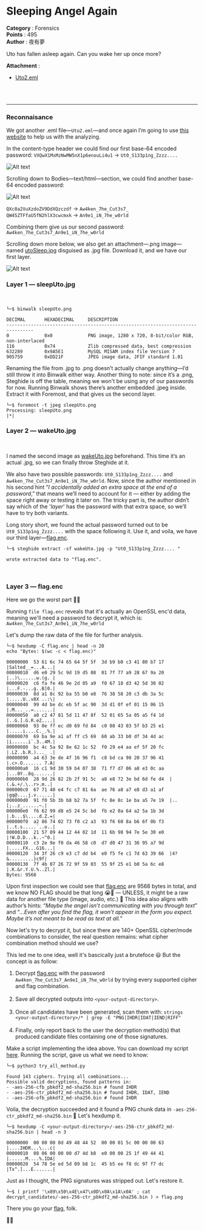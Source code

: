 # Sleeping Angel Again

**Category**    : Forensics<br>
**Points**      : 495<br>
**Author**      : 夜有夢

Uto has fallen asleep again. Can you wake her up once more?

**Attachment** :
 - [Uto2.eml](files/dist/Uto2.eml)
<br>
<br>

---

### Reconnaisance

We got another .eml file—`Uto2.eml`—and once again I’m going to use [this website](https://eml-analyzer.herokuapp.com/#/) to help us with the analyzing.

In the content-type header we could find our first base-64 encoded password: `VXQwX1MxMzNwMW5nX1p6enouLi4u1` → `Ut0_S133p1ng_Zzzz....`

![Alt text](files/poc.png)

Scrolling down to Bodies—text/html—section, we could find another base-64 encoded password:


![Alt text](files/poc-3.png)

`QXc0a2VuXzdoZV9DdXQzczdf` → `Aw4ken_7he_Cut3s7_`<br>
`QW45ZTFfaU5fN2hlX3cwcmxk` → `An9e1_iN_7he_w0rld`<br>

Combining them give us our second password: `Aw4ken_7he_Cut3s7_An9e1_iN_7he_w0rld`


Scrolling down more below, we also get an attachment—.png image—named [utoSleep.jpg]() disguised as .jpg file. Download it, and we have our first layer.

![Alt text](files/poc-2.png)

### Layer 1 — sleepUto.jpg
<br>

```
└─$ binwalk sleepUto.png

DECIMAL       HEXADECIMAL     DESCRIPTION
--------------------------------------------------------------------------------
0             0x0             PNG image, 1280 x 720, 8-bit/color RGB, non-interlaced
116           0x74            Zlib compressed data, best compression
632289        0x9A5E1         MySQL MISAM index file Version 7
905759        0xDD21F         JPEG image data, JFIF standard 1.01
```

Renaming the file from .jpg to .png doesn’t actually change anything—I’d still throw it into Binwalk either way. Another thing to note: since it’s a .png, Steghide is off the table, meaning we won't be using any of our passwords for now. Running Binwalk shows there’s another embedded .jpeg inside. Extract it with Foremost, and that gives us the second layer.

```
└─$ foremost -t jpeg sleepUto.png
Processing: sleepUto.png
|*|
```

### Layer 2 — wakeUto.jpg
<br>

I named the second image as [wakeUto.jpg](files/wakeUto.jpgwakeUto.jpg) beforehand. This time it’s an actual .jpg, so we can finally throw Steghide at it. 

We also have two possible passwords: `Ut0_S133p1ng_Zzzz....` and `Aw4ken_7he_Cut3s7_An9e1_iN_7he_w0rld`. Now, since the author mentioned in his second hint “*I accidentally added an extra space at the end of a password*,” that means we’ll need to account for it — either by adding the space right away or testing it later on. The tricky part is, the author didn’t say which of the '*layer*' has the password with that extra space, so we’ll have to try both variants.

Long story short, we found the actual password turned out to be `Ut0_S133p1ng_Zzzz....` with the space following it. Use it, and voila, we have our third layer—[flag.enc](files/flag.enc).

```
└─$ steghide extract -sf wakeUto.jpg -p "Ut0_S133p1ng_Zzzz.... "

wrote extracted data to "flag.enc".
```
<br>

### Layer 3 — flag.enc

Here we go the worst part 😮‍💨

Running `file flag.enc` reveals that it's actually an OpenSSL enc'd data, meaning we'll need a password to decrypt it, which is: `Aw4ken_7he_Cut3s7_An9e1_iN_7he_w0rld`

Let's dump the raw data of the file for further analysis.

```
└─$ hexdump -C flag.enc | head -n 20
echo "Bytes: $(wc -c < flag.enc)"

00000000  53 61 6c 74 65 64 5f 5f  3d b9 b0 c3 41 80 b7 17  |Salted__=...A...|
00000010  d6 e0 29 5c 9d 19 d5 08  01 7f 77 a9 28 67 9a 20  |..)\......w.(g. |
00000020  c6 fa fe 46 9e 2d 05 a9  f0 67 18 d3 42 5d 30 02  |...F.-...g..B]0.|
00000030  8d a1 8c 92 ba 55 b0 e8  76 38 58 20 c3 db 3a 5c  |.....U..v8X ..:\|
00000040  99 4d be dc eb 5f ac 90  3d d1 0f ef 01 15 06 15  |.M..._..=.......|
00000050  a0 c2 47 81 5d 11 47 8f  52 01 65 5a 05 a5 f4 1d  |..G.].G.R.eZ....|
00000060  93 0e ff ec d0 69 fd 84  c0 08 43 03 5f b3 25 e1  |.....i....C._.%.|
00000070  69 ba 9e a1 af ff c5 69  60 ab 33 b0 df 34 4d ac  |i......i`.3..4M.|
00000080  bc 4c 5a 92 8e 62 1c 52  f0 29 e4 aa ef 5f 20 fc  |.LZ..b.R.)..._ .|
00000090  a4 63 3e de 4f 16 96 f1  c8 bd ca 98 20 37 96 41  |.c>.O....... 7.A|
000000a0  16 c1 9d 30 59 b4 07 38  71 f7 d7 06 a8 e3 0c aa  |...0Y..8q.......|
000000b0  28 9d 26 82 2b 2f 91 5c  a8 e8 72 3e bd 6d fe d4  |(.&.+/.\..r>.m..|
000000c0  67 71 40 e4 fc c7 81 6a  ae 76 a8 a7 e8 d3 a1 af  |gq@....j.v......|
000000d0  91 f0 5b 3b b8 b2 7a 5f  fc 8e 8c 1e ba a5 7e 19  |..[;..z_......~.|
000000e0  f6 62 99 d8 e5 24 5c bd  fb e2 0a 64 a2 5a 1b 3d  |.b...$\....d.Z.=|
000000f0  a2 86 74 02 73 f0 c2 a3  93 f6 60 8a b6 6f 0b f3  |..t.s.....`..o..|
00000100  21 57 89 44 12 44 02 1d  11 6b 98 94 7e 5e 30 e0  |!W.D.D...k..~^0.|
00000110  c3 2e 9e f0 da 46 58 c0  d7 d0 47 31 36 95 a7 9d  |.....FX...G16...|
00000120  34 3f 26 c9 e3 c7 dd b4  e0 f5 fe c1 7d 63 39 66  |4?&.........}c9f|
00000130  7f 4b 07 26 72 9f 59 03  55 9f 25 e1 b0 5a 6c e8  |.K.&r.Y.U.%..Zl.|
Bytes: 9568

```

Upon first inspection we could see that [flag.enc](files/flag.enc) are 9568 bytes in total, and we know NO FLAG should be that long 😭🙏 — UNLESS, it might be a raw data for another file type (image, audio, etc.) 👀 This idea also aligns with author’s hints: *“Maybe the angel isn’t communicating with you through text*” and “*...Even after you find the flag, it won’t appear in the form you expect. Maybe it’s not meant to be read as text at all.*”

Now let's try to decrypt it, but since there are 140+ OpenSSL cipher/mode combinations to consider, the real question remains: what cipher combination method should we use?

This led me to one idea, well it's bascically just a brutefoce 😃 But the concept is as follow:

1. Decrypt [flag.enc](files/flag.enc) with the password `Aw4ken_7he_Cut3s7_An9e1_iN_7he_w0rld` by trying every supported cipher and flag combination.<br><br>
2. Save all decrypted outputs into `<your-output-directory>`.<br><br>
3. Once all candidates have been generated, scan them with: `strings <your-output-directory>/* | grep -E "PNG|IHDR|IDAT|IEND|RIFF"`<br><br>
4. Finally, only report back to the user the decryption method(s) that produced candidate files containing one of those signatures.

Make a script implementing the idea above. You can download my script [here](files/try_all_method.py). Running the script, gave us what we need to know:

```
└─$ python3 try_all_method.py

Found 143 ciphers. Trying all combinations...
Possible valid decryptions, found patterns in:
- -aes-256-cfb_pbkdf2_md-sha256.bin # found IHDR
- -aes-256-ctr_pbkdf2_md-sha256.bin # found IHDR, IDAT, IEND
- -aes-256-ofb_pbkdf2_md-sha256.bin # found IHDR

```
Voila, the decryption succeeded and it found a PNG chunk data in `-aes-256-ctr_pbkdf2_md-sha256.bin` 👀 Let's hexdump it.

```
└─$ hexdump -C <your-output-directory>/-aes-256-ctr_pbkdf2_md-sha256.bin | head -n 3

00000000  00 00 00 0d 49 48 44 52  00 00 01 5c 00 00 00 63  |....IHDR...\...c|
00000010  08 06 00 00 00 d7 4d b8  e0 00 00 25 1f 49 44 41  |......M....%.IDA|
00000020  54 78 5e ed 5d 09 b8 1c  45 b5 ee f8 dc 97 f7 dc  |Tx^.]...E.......|

```
Just as I thought, the PNG signatures was stripped out. Let's restore it.

```
└─$ ( printf '\x89\x50\x4E\x47\x0D\x0A\x1A\x0A' ; cat decrypt_candidates/-aes-256-ctr_pbkdf2_md-sha256.bin ) > flag.png
```
There you go your [flag](files/flag.png), folk.

😮‍💨